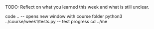 TODO: Reflect on what you learned this week and what is still unclear.

code ..                              -- opens new window with course folder
python3 ../course/week1/tests.py     -- test progress
cd ../me